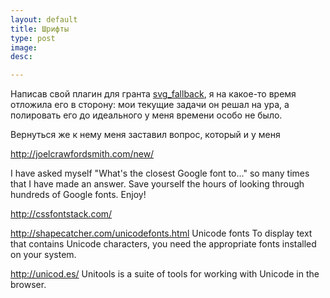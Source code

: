 ```yaml
---
layout: default
title: Шрифты
type: post
image:
desc:

---
```


Написав свой плагин для гранта <a href="/grunt-plugin/">svg_fallback</a>, я на какое-то время отложила его в сторону: мои текущие задачи он решал на ура, а полировать его до идеального у меня времени особо не было.

Вернуться же к нему меня заставил вопрос, который и у меня

<!-- Как вариант - определять возможности браузера с помощью modernizr, и полагаться на добавляемые им классы. -->


http://joelcrawfordsmith.com/new/

I have asked myself "What's the closest Google font to..." so many times that I have made an answer.  Save yourself the hours of looking through hundreds of Google fonts.  Enjoy!

<!--more-->
http://cssfontstack.com/

http://shapecatcher.com/unicodefonts.html
Unicode fonts
To display text that contains Unicode characters, you need the appropriate fonts installed on your system.


http://unicod.es/
Unitools is a suite of tools for working with Unicode in the browser.
